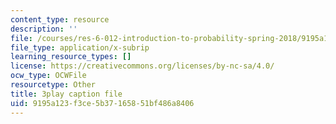 ```yaml
---
content_type: resource
description: ''
file: /courses/res-6-012-introduction-to-probability-spring-2018/9195a123f3ce5b37165851bf486a8406_HDvYPl8D8Bs.srt
file_type: application/x-subrip
learning_resource_types: []
license: https://creativecommons.org/licenses/by-nc-sa/4.0/
ocw_type: OCWFile
resourcetype: Other
title: 3play caption file
uid: 9195a123-f3ce-5b37-1658-51bf486a8406
---
```

